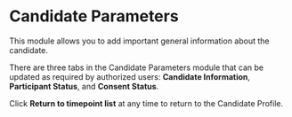 # Candidate Parameters

This module allows you to add important general information about the candidate. 

There are three tabs in the Candidate Parameters module that can be updated as required by authorized users: **Candidate Information**, **Participant Status**, and **Consent Status**.

Click **Return to timepoint list** at any time to return to the Candidate Profile.

